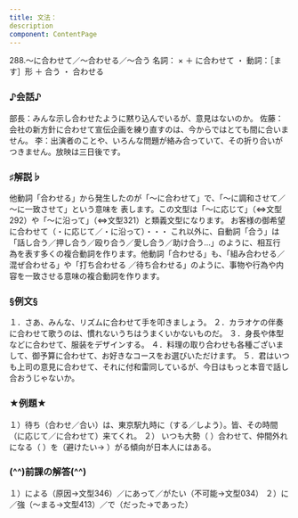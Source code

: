 ```yaml
---
title: 文法：
description
component: ContentPage
---
```



288.～に合わせて／～合わせる／～合う
名詞： × ＋ に合わせて ・ 動詞：［ます］形 ＋ 合う ・
合わせる
### ♪会話♪
部長：みんな示し合わせたように黙り込んでいるが、意見はないのか。 佐藤：会社の新方針に合わせて宣伝企画を練り直すのは、今からではとても間に合いません。
李：出演者のことや、いろんな問題が絡み合っていて、その折り合いがつきません。放映は三日後です。
### ♯解説♭
他動詞「合わせる」から発生したのが「～に合わせて」で、「～に調和させて／～に一致させて」という意味を 表します。この文型は「～に応じて」（⇔文型292）や「～に沿って」（⇔文型321）と類義文型になります。
お客様の御希望に合わせて（・に応じて／・に沿って）・・・
これ以外に、自動詞「合う」は「話し合う／押し合う／殴り合う／愛し合う／助け合う…」のように、相互行 為を表す多くの複合動詞を作ります。他動詞「合わせる」も、「組み合わせる／混ぜ合わせる」や「打ち合わせる
／待ち合わせる」のように、事物や行為や内容を一致させる意味の複合動詞を作ります。
### §例文§
１．さあ、みんな、リズムに合わせて手を叩きましょう。
２．カラオケの伴奏に合わせて歌うのは、慣れないうちはうまくいかないものだ。
３．身長や体型などに合わせて、服装をデザインする。
４．料理の取り合わせも各種ございまして、御予算に合わせて、お好きなコースをお選びいただけます。
５．君はいつも上司の意見に合わせて、それに付和雷同しているが、今日はもっと本音で話し合おうじゃないか。
### ★例題★
１）待ち（合わせ／合い）は、東京駅九時に（する／しよう）。皆、その時間（に応じて／に合わせて）来てくれ。
２） いつも大勢（ ）合わせて、仲間外れになる（ ）を（避けたい→ ）がる傾向が日本人にはある。
### (^^)前課の解答(^^)
１）による（原因→文型346）／にあって／がたい（不可能→文型034）
２）に／強（～まる→文型413）／で（だった→であった）
